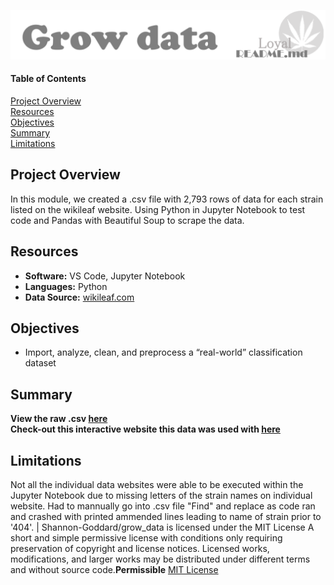 ![header_pic](/Resources/pics/header_pic.png)
 
#### Table of Contents  

[Project Overview](#project-overview)  
[Resources](#resources)  
[Objectives](#objectives)  
[Summary](#summary)  
[Limitations](#limitations)  
  
## Project Overview  
In this module, we created a .csv file with 2,793 rows of data for each strain listed on the wikileaf website. Using Python in Jupyter Notebook to test code and Pandas with Beautiful Soup to scrape the data.

## Resources  
- **Software:** VS Code, Jupyter Notebook   
- **Languages:** Python  
- **Data Source:** [wikileaf.com](https://www.wikileaf.com/strains/)    

## Objectives  
- Import, analyze, clean, and preprocess a “real-world” classification dataset    

## Summary
**View the raw .csv [here](https://raw.githubusercontent.com/Shannon-Goddard/grow_data/main/Resources/csv/ALL_data.csv)**  
**Check-out this interactive website this data was used with [here](https://www.loyal9.app/)**  

## Limitations  
Not all the individual data websites were able to be executed within the Jupyter Notebook due to missing letters of the strain names on individual website. Had to mannually go into .csv file "Find" and replace as code ran and crashed with printed ammended lines leading to name of strain prior to '404'. | Shannon-Goddard/grow_data is licensed under the
MIT License A short and simple permissive license with conditions only requiring preservation of copyright and license notices. Licensed works, modifications, and larger works may be distributed under different terms and without source code.**Permissible** [MIT License](https://github.com/Shannon-Goddard/grow_data/blob/main/LICENSE)
